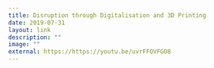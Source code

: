 ```yaml
---
title: Disruption through Digitalisation and 3D Printing
date: 2019-07-31
layout: link
description: ""
image: ""
external: https://https://youtu.be/uvrFFQVFGO8
---
```

